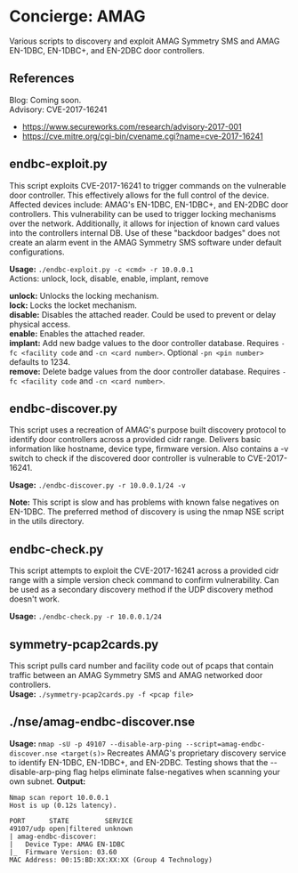 # Concierge: AMAG  
Various scripts to discovery and exploit AMAG Symmetry SMS and AMAG EN-1DBC, EN-1DBC+, and EN-2DBC door controllers.  
  
## References  
Blog: Coming soon.  
Advisory: CVE-2017-16241  
* https://www.secureworks.com/research/advisory-2017-001
* https://cve.mitre.org/cgi-bin/cvename.cgi?name=cve-2017-16241
    
## endbc-exploit.py  
This script exploits CVE-2017-16241 to trigger commands on the vulnerable door controller. This effectively allows for the full control of the device. Affected devices include: AMAG's EN-1DBC, EN-1DBC+, and EN-2DBC door controllers. This vulnerability can be used to trigger locking mechanisms over the network. Additionally, it allows for injection of known card values into the controllers internal DB. Use of these "backdoor badges" does not create an alarm event in the AMAG Symmetry SMS software under default configurations.  
  
**Usage:** `./endbc-exploit.py -c <cmd> -r 10.0.0.1`  
Actions: unlock, lock, disable, enable, implant, remove  
  
**unlock:** Unlocks the locking mechanism.  
**lock:** Locks the locket mechanism.  
**disable:** Disables the attached reader. Could be used to prevent or delay physical access.  
**enable:** Enables the attached reader.  
**implant:** Add new badge values to the door controller database. Requires `-fc <facility code` and `-cn <card number>`. Optional `-pn <pin number>` defaults to 1234.  
**remove:** Delete badge values from the door controller database. Requires `-fc <facility code` and `-cn <card number>`.  
  
## endbc-discover.py  
This script uses a recreation of AMAG's purpose built discovery protocol to identify door controllers across a provided cidr range. Delivers basic information like hostname, device type, firmware version. Also contains a -v switch to check if the discovered door controller is vulnerable to CVE-2017-16241.  
  
**Usage:** `./endbc-discover.py -r 10.0.0.1/24 -v`  

**Note:** This script is slow and has problems with known false negatives on EN-1DBC. The preferred method of discovery is using the nmap NSE script in the utils directory.  
  
## endbc-check.py  
This script attempts to exploit the CVE-2017-16241 across a provided cidr range with a simple version check command to confirm vulnerability. Can be used as a secondary discovery method if the UDP discovery method doesn't work.  
  
**Usage:** `./endbc-check.py -r 10.0.0.1/24`  
  
## symmetry-pcap2cards.py  
This script pulls card number and facility code out of pcaps that contain traffic between an AMAG Symmetry SMS and AMAG networked door controllers.  
**Usage:** `./symmetry-pcap2cards.py -f <pcap file>`  
  
## ./nse/amag-endbc-discover.nse  
**Usage:** `nmap -sU -p 49107 --disable-arp-ping --script=amag-endbc-discover.nse <target(s)>`
Recreates AMAG's proprietary discovery service to identify EN-1DBC, EN-1DBC+, and EN-2DBC. Testing shows that the --disable-arp-ping flag helps eliminate false-negatives when scanning your own subnet.
**Output:**
```
Nmap scan report 10.0.0.1
Host is up (0.12s latency).

PORT      STATE         SERVICE
49107/udp open|filtered unknown
| amag-endbc-discover:
|   Device Type: AMAG EN-1DBC
|_  Firmware Version: 03.60
MAC Address: 00:15:BD:XX:XX:XX (Group 4 Technology)
```  
